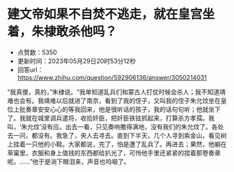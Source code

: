 # 建文帝如果不自焚不逃走，就在皇宫坐着，朱棣敢杀他吗？
- 点赞数：5350
- 更新时间：2023年05月29日20时53分12秒
- 回答url：https://www.zhihu.com/question/592906136/answer/3050214031
<body>
 <p data-pid="r6jis6ub">“我真傻，真的，”朱棣说。“我单知道乱兵们和蒙古人打仗时候会杀人；我不知道靖难也会有。我靖难以后就进了南京，看到了我的侄子，又叫我的侄子朱允炆坐在皇位上批奏章安安心心的等我回来，他是很听话的孩子，我的话句句听；他就坐下了。我就在城里调兵遣将，收拾奸臣，把奸臣铁铉抓起来，打算杀方孝孺。我叫，‘朱允炆’没有应。出去一看，只见奏响撒得满地，没有我们的朱允炆了。各处去一问，都没有。我急了，央人去寻去。直到下半天，几个人寻到紫金山，看见树上挂着一只他的小鞋。大家都说，完了，怕是遭了乱兵了。再进去；果然，他躺在草窠里，衣服和身上值钱的东西都给扒光了，可怜他手里还紧紧的捏着那卷奏章呢。……”他于是淌下眼泪来，声音也呜咽了。</p>
</body>